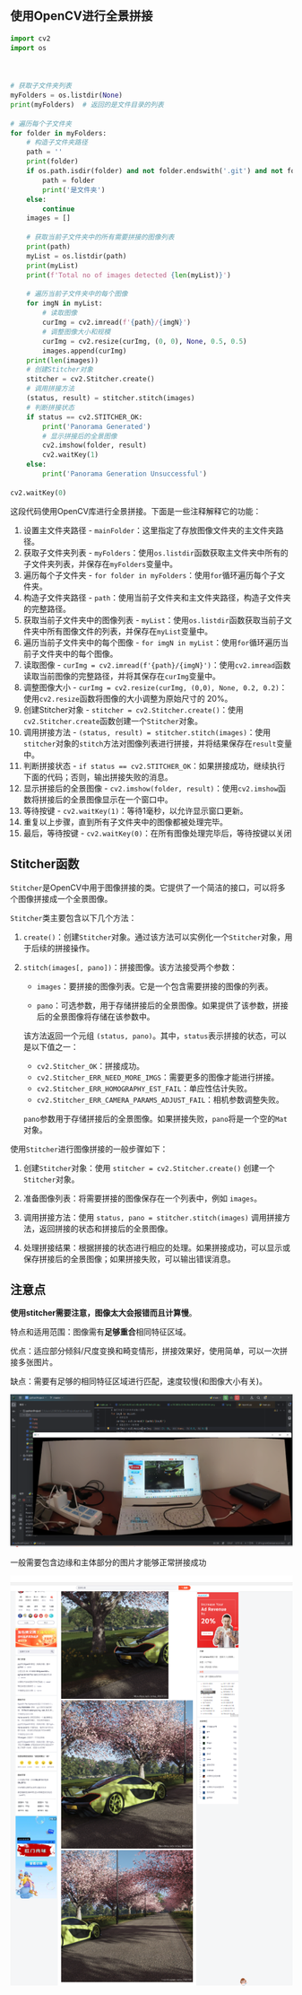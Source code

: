 ## 使用OpenCV进行全景拼接

```python
import cv2
import os



# 获取子文件夹列表
myFolders = os.listdir(None)
print(myFolders)  # 返回的是文件目录的列表

# 遍历每个子文件夹
for folder in myFolders:
    # 构造子文件夹路径
    path = ''
    print(folder)
    if os.path.isdir(folder) and not folder.endswith('.git') and not folder.endswith('.idea'):
        path = folder
        print('是文件夹')
    else:
        continue
    images = []

    # 获取当前子文件夹中的所有需要拼接的图像列表
    print(path)
    myList = os.listdir(path)
    print(myList)
    print(f'Total no of images detected {len(myList)}')

    # 遍历当前子文件夹中的每个图像
    for imgN in myList:
        # 读取图像
        curImg = cv2.imread(f'{path}/{imgN}')
        # 调整图像大小和规模
        curImg = cv2.resize(curImg, (0, 0), None, 0.5, 0.5)
        images.append(curImg)
    print(len(images))
    # 创建Stitcher对象
    stitcher = cv2.Stitcher.create()
    # 调用拼接方法
    (status, result) = stitcher.stitch(images)
    # 判断拼接状态
    if status == cv2.STITCHER_OK:
        print('Panorama Generated')
        # 显示拼接后的全景图像
        cv2.imshow(folder, result)
        cv2.waitKey(1)
    else:
        print('Panorama Generation Unsuccessful')

cv2.waitKey(0)
```

这段代码使用OpenCV库进行全景拼接。下面是一些注释解释它的功能：

1. 设置主文件夹路径 - `mainFolder`：这里指定了存放图像文件夹的主文件夹路径。
2. 获取子文件夹列表 - `myFolders`：使用`os.listdir`函数获取主文件夹中所有的子文件夹列表，并保存在`myFolders`变量中。
3. 遍历每个子文件夹 - `for folder in myFolders`：使用`for`循环遍历每个子文件夹。
4. 构造子文件夹路径 - `path`：使用当前子文件夹和主文件夹路径，构造子文件夹的完整路径。
5. 获取当前子文件夹中的图像列表 - `myList`：使用`os.listdir`函数获取当前子文件夹中所有图像文件的列表，并保存在`myList`变量中。
6. 遍历当前子文件夹中的每个图像 - `for imgN in myList`：使用`for`循环遍历当前子文件夹中的每个图像。
7. 读取图像 - `curImg = cv2.imread(f'{path}/{imgN}')`：使用`cv2.imread`函数读取当前图像的完整路径，并将其保存在`curImg`变量中。
8. 调整图像大小 - `curImg = cv2.resize(curImg, (0,0), None, 0.2, 0.2)`：使用`cv2.resize`函数将图像的大小调整为原始尺寸的 20%。
9. 创建Stitcher对象 - `stitcher = cv2.Stitcher.create()`：使用`cv2.Stitcher.create`函数创建一个`Stitcher`对象。
10. 调用拼接方法 - `(status, result) = stitcher.stitch(images)`：使用`stitcher`对象的`stitch`方法对图像列表进行拼接，并将结果保存在`result`变量中。
11. 判断拼接状态 - `if status == cv2.STITCHER_OK`：如果拼接成功，继续执行下面的代码；否则，输出拼接失败的消息。
12. 显示拼接后的全景图像 - `cv2.imshow(folder, result)`：使用`cv2.imshow`函数将拼接后的全景图像显示在一个窗口中。
13. 等待按键 - `cv2.waitKey(1)`：等待1毫秒，以允许显示窗口更新。
14. 重复以上步骤，直到所有子文件夹中的图像都被处理完毕。
15. 最后，等待按键 - `cv2.waitKey(0)`：在所有图像处理完毕后，等待按键以关闭

## Stitcher函数

`Stitcher`是OpenCV中用于图像拼接的类。它提供了一个简洁的接口，可以将多个图像拼接成一个全景图像。

`Stitcher`类主要包含以下几个方法：

1. `create()`：创建`Stitcher`对象。通过该方法可以实例化一个`Stitcher`对象，用于后续的拼接操作。

2. `stitch(images[, pano])`：拼接图像。该方法接受两个参数：
  
   - `images`：要拼接的图像列表。它是一个包含需要拼接的图像的列表。
   
   - `pano`：可选参数，用于存储拼接后的全景图像。如果提供了该参数，拼接后的全景图像将存储在该参数中。

   该方法返回一个元组 `(status, pano)`。其中，`status`表示拼接的状态，可以是以下值之一：

   - `cv2.Stitcher_OK`：拼接成功。
   - `cv2.Stitcher_ERR_NEED_MORE_IMGS`：需要更多的图像才能进行拼接。
   - `cv2.Stitcher_ERR_HOMOGRAPHY_EST_FAIL`：单应性估计失败。
   - `cv2.Stitcher_ERR_CAMERA_PARAMS_ADJUST_FAIL`：相机参数调整失败。
   
   `pano`参数用于存储拼接后的全景图像。如果拼接失败，`pano`将是一个空的`Mat`对象。

使用`Stitcher`进行图像拼接的一般步骤如下：

1. 创建`Stitcher`对象：使用 `stitcher = cv2.Stitcher.create()` 创建一个`Stitcher`对象。

2. 准备图像列表：将需要拼接的图像保存在一个列表中，例如 `images`。

3. 调用拼接方法：使用 `status, pano = stitcher.stitch(images)` 调用拼接方法，返回拼接的状态和拼接后的全景图像。

4. 处理拼接结果：根据拼接的状态进行相应的处理。如果拼接成功，可以显示或保存拼接后的全景图像；如果拼接失败，可以输出错误消息。


## 注意点

**使用stitcher需要注意，图像太大会报错而且计算慢**。

特点和适用范围：图像需有**足够重合**相同特征区域。

优点：适应部分倾斜/尺度变换和畸变情形，拼接效果好，使用简单，可以一次拼接多张图片。

缺点：需要有足够的相同特征区域进行匹配，速度较慢(和图像大小有关)。

![image-20240202120251661](img/image-20240202120251661.png)

一般需要包含边缘和主体部分的图片才能够正常拼接成功

![image-20240202120410047](img/image-20240202120410047.png)